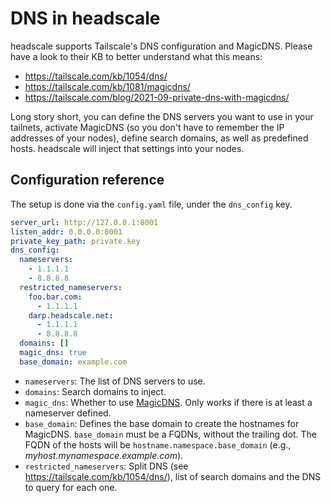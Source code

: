 # DNS in headscale

headscale supports Tailscale's DNS configuration and MagicDNS. Please have a look to their KB to better understand what this means:

- https://tailscale.com/kb/1054/dns/
- https://tailscale.com/kb/1081/magicdns/
- https://tailscale.com/blog/2021-09-private-dns-with-magicdns/

Long story short, you can define the DNS servers you want to use in your tailnets, activate MagicDNS (so you don't have to remember the IP addresses of your nodes), define search domains, as well as predefined hosts. headscale will inject that settings into your nodes.

## Configuration reference

The setup is done via the `config.yaml` file, under the `dns_config` key.

```yaml
server_url: http://127.0.0.1:8001
listen_addr: 0.0.0.0:8001
private_key_path: private.key
dns_config:
  nameservers:
    - 1.1.1.1
    - 8.8.8.8
  restricted_nameservers:
    foo.bar.com:
      - 1.1.1.1
    darp.headscale.net:
      - 1.1.1.1
      - 8.8.8.8
  domains: []
  magic_dns: true
  base_domain: example.com
```

- `nameservers`: The list of DNS servers to use.
- `domains`: Search domains to inject.
- `magic_dns`: Whether to use [MagicDNS](https://tailscale.com/kb/1081/magicdns/). Only works if there is at least a nameserver defined.
- `base_domain`: Defines the base domain to create the hostnames for MagicDNS. `base_domain` must be a FQDNs, without the trailing dot. The FQDN of the hosts will be `hostname.namespace.base_domain` (e.g., _myhost.mynamespace.example.com_).
- `restricted_nameservers`: Split DNS (see https://tailscale.com/kb/1054/dns/), list of search domains and the DNS to query for each one.

